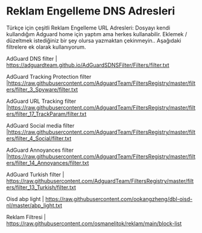# Reklam Engelleme DNS Adresleri
Türkçe için çeşitli Reklam Engelleme URL Adresleri:
Dosyayı kendi kullandığım Adguard home için yaptım ama herkes kullanabilir. Eklemek / düzeltmek istediğiniz bir şey olursa yazmaktan çekinmeyin.. 
Aşağıdaki filtrelere ek olarak kullanıyorum.

AdGuard DNS filter | https://adguardteam.github.io/AdGuardSDNSFilter/Filters/filter.txt

AdGuard Tracking Protection filter |https://raw.githubusercontent.com/AdguardTeam/FiltersRegistry/master/filters/filter_3_Spyware/filter.txt

AdGuard URL Tracking filter |https://raw.githubusercontent.com/AdguardTeam/FiltersRegistry/master/filters/filter_17_TrackParam/filter.txt

AdGuard Social media filter  |https://raw.githubusercontent.com/AdguardTeam/FiltersRegistry/master/filters/filter_4_Social/filter.txt

AdGuard Annoyances filter |https://raw.githubusercontent.com/AdguardTeam/FiltersRegistry/master/filters/filter_14_Annoyances/filter.txt

AdGuard Turkish filter | https://raw.githubusercontent.com/AdguardTeam/FiltersRegistry/master/filters/filter_13_Turkish/filter.txt

Oisd abp light | https://raw.githubusercontent.com/ookangzheng/dbl-oisd-nl/master/abp_light.txt

Reklam Filtresi | https://raw.githubusercontent.com/osmanelitok/reklam/main/block-list 

